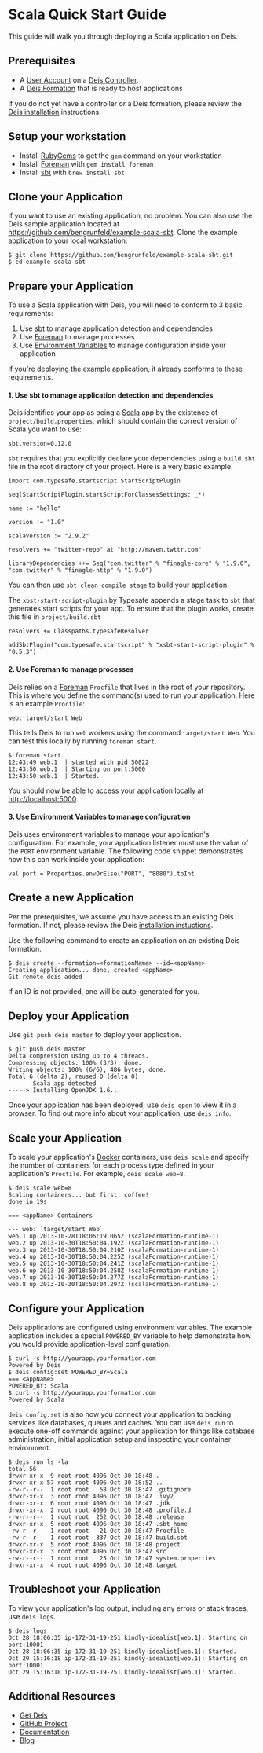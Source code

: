 # Scala Quick Start Guide

This guide will walk you through deploying a Scala application on Deis.

## Prerequisites

* A [User Account](http://docs.deis.io/en/latest/client/register/) on a [Deis Controller](http://docs.deis.io/en/latest/terms/controller/).
* A [Deis Formation](http://docs.deis.io/en/latest/gettingstarted/concepts/#formations) that is ready to host applications

If you do not yet have a controller or a Deis formation, please review the [Deis installation](http://docs.deis.io/en/latest/gettingstarted/installation/) instructions.

## Setup your workstation

* Install [RubyGems](http://rubygems.org/pages/download) to get the `gem` command on your workstation
* Install [Foreman](http://ddollar.github.com/foreman/) with `gem install foreman`
* Install [sbt](http://www.scala-sbt.org/) with `brew install sbt`

## Clone your Application

If you want to use an existing application, no problem.  You can also use the Deis sample application located at <https://github.com/bengrunfeld/example-scala-sbt>.  Clone the example application to your local workstation:

    $ git clone https://github.com/bengrunfeld/example-scala-sbt.git
    $ cd example-scala-sbt

## Prepare your Application

To use a Scala application with Deis, you will need to conform to 3 basic requirements:

 1. Use [sbt](http://www.scala-sbt.org/) to manage application detection and dependencies
 2. Use [Foreman](http://ddollar.github.com/foreman/) to manage processes
 3. Use [Environment Variables](https://help.ubuntu.com/community/EnvironmentVariables) to manage configuration inside your application

If you're deploying the example application, it already conforms to these requirements.

#### 1. Use sbt to manage application detection and dependencies

Deis identifies your app as being a [Scala](http://www.scala-lang.org/) app by the existence of `project/build.properties`, which should contain the correct version of Scala you want to use:

	sbt.version=0.12.0

`sbt` requires that you explicitly declare your dependencies using a `build.sbt` file in the root directory of your project. Here is a very basic example:

	import com.typesafe.startscript.StartScriptPlugin
	
	seq(StartScriptPlugin.startScriptForClassesSettings: _*)
	
	name := "hello"
	
	version := "1.0"
	
	scalaVersion := "2.9.2"
	
	resolvers += "twitter-repo" at "http://maven.twttr.com"
	
	libraryDependencies ++= Seq("com.twitter" % "finagle-core" % "1.9.0", "com.twitter" % "finagle-http" % "1.9.0")
    
You can then use `sbt clean compile stage` to build your application.

The `xbst-start-script-plugin` by Typesafe appends a stage task to `sbt` that generates start scripts for your app. To ensure that the plugin works, create this file in `project/build.sbt`

	resolvers += Classpaths.typesafeResolver
	
	addSbtPlugin("com.typesafe.startscript" % "xsbt-start-script-plugin" % "0.5.3")

#### 2. Use Foreman to manage processes

Deis relies on a [Foreman](http://ddollar.github.com/foreman/) `Procfile` that lives in the root of your repository.  This is where you define the command(s) used to run your application.  Here is an example `Procfile`:

    web: target/start Web

This tells Deis to run `web` workers using the command `target/start Web`. You can test this locally by running `foreman start`.

	$ foreman start
	12:43:49 web.1  | started with pid 50822
	12:43:50 web.1  | Starting on port:5000
	12:43:50 web.1  | Started.

You should now be able to access your application locally at <http://localhost:5000>.

#### 3. Use Environment Variables to manage configuration

Deis uses environment variables to manage your application's configuration. For example, your application listener must use the value of the `PORT` environment variable. The following code snippet demonstrates how this can work inside your application:

    val port = Properties.envOrElse("PORT", "8080").toInt

## Create a new Application

Per the prerequisites, we assume you have access to an existing Deis formation. If not, please review the Deis [installation instuctions](http://docs.deis.io/en/latest/gettingstarted/installation/).

Use the following command to create an application on an existing Deis formation.

    $ deis create --formation=<formationName> --id=<appName>
	Creating application... done, created <appName>
	Git remote deis added
    
If an ID is not provided, one will be auto-generated for you.

## Deploy your Application

Use `git push deis master` to deploy your application.

	$ git push deis master
	Delta compression using up to 4 threads.
	Compressing objects: 100% (3/3), done.
	Writing objects: 100% (6/6), 486 bytes, done.
	Total 6 (delta 2), reused 0 (delta 0)
	       Scala app detected
	-----> Installing OpenJDK 1.6...

Once your application has been deployed, use `deis open` to view it in a browser. To find out more info about your application, use `deis info`.

## Scale your Application

To scale your application's [Docker](http://docker.io) containers, use `deis scale` and specify the number of containers for each process type defined in your application's `Procfile`. For example, `deis scale web=8`.

	$ deis scale web=8
	Scaling containers... but first, coffee!
	done in 19s
	
	=== <appName> Containers
	
	--- web: `target/start Web`
	web.1 up 2013-10-28T18:06:19.065Z (scalaFormation-runtime-1)
	web.2 up 2013-10-30T18:50:04.192Z (scalaFormation-runtime-1)
	web.3 up 2013-10-30T18:50:04.210Z (scalaFormation-runtime-1)
	web.4 up 2013-10-30T18:50:04.225Z (scalaFormation-runtime-1)
	web.5 up 2013-10-30T18:50:04.241Z (scalaFormation-runtime-1)
	web.6 up 2013-10-30T18:50:04.258Z (scalaFormation-runtime-1)
	web.7 up 2013-10-30T18:50:04.277Z (scalaFormation-runtime-1)
	web.8 up 2013-10-30T18:50:04.297Z (scalaFormation-runtime-1)


## Configure your Application

Deis applications are configured using environment variables. The example application includes a special `POWERED_BY` variable to help demonstrate how you would provide application-level configuration. 

	$ curl -s http://yourapp.yourformation.com
	Powered by Deis
	$ deis config:set POWERED_BY=Scala
	=== <appName>
	POWERED_BY: Scala
	$ curl -s http://yourapp.yourformation.com
	Powered by Scala

`deis config:set` is also how you connect your application to backing services like databases, queues and caches. You can use `deis run` to execute one-off commands against your application for things like database administration, initial application setup and inspecting your container environment.

	$ deis run ls -la
	total 56
	drwxr-xr-x  9 root root 4096 Oct 30 18:48 .
	drwxr-xr-x 57 root root 4096 Oct 30 18:52 ..
	-rw-r--r--  1 root root   58 Oct 30 18:47 .gitignore
	drwxr-xr-x  3 root root 4096 Oct 30 18:47 .ivy2
	drwxr-xr-x  6 root root 4096 Oct 30 18:47 .jdk
	drwxr-xr-x  2 root root 4096 Oct 30 18:48 .profile.d
	-rw-r--r--  1 root root  252 Oct 30 18:48 .release
	drwxr-xr-x  5 root root 4096 Oct 30 18:47 .sbt_home
	-rw-r--r--  1 root root   21 Oct 30 18:47 Procfile
	-rw-r--r--  1 root root  337 Oct 30 18:47 build.sbt
	drwxr-xr-x  5 root root 4096 Oct 30 18:48 project
	drwxr-xr-x  3 root root 4096 Oct 30 18:47 src
	-rw-r--r--  1 root root   25 Oct 30 18:47 system.properties
	drwxr-xr-x  4 root root 4096 Oct 30 18:48 target

## Troubleshoot your Application

To view your application's log output, including any errors or stack traces, use `deis logs`.

    $ deis logs
	Oct 28 18:06:35 ip-172-31-19-251 kindly-idealist[web.1]: Starting on port:10001
	Oct 28 18:06:35 ip-172-31-19-251 kindly-idealist[web.1]: Started.
	Oct 29 15:16:18 ip-172-31-19-251 kindly-idealist[web.1]: Starting on port:10001
	Oct 29 15:16:18 ip-172-31-19-251 kindly-idealist[web.1]: Started.

## Additional Resources

* [Get Deis](http://deis.io/get-deis/)
* [GitHub Project](https://github.com/opdemand/deis)
* [Documentation](http://docs.deis.io/)
* [Blog](http://deis.io/blog/)

